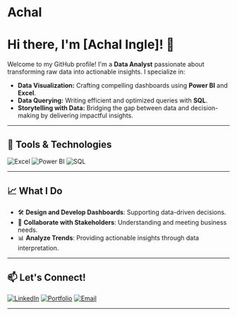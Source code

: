 # Achal
# Hi there, I'm [Achal Ingle]! 👋

Welcome to my GitHub profile! I'm a **Data Analyst** passionate about transforming raw data into actionable insights. I specialize in:

- **Data Visualization:** Crafting compelling dashboards using **Power BI** and **Excel**.
- **Data Querying:** Writing efficient and optimized queries with **SQL**.
- **Storytelling with Data:** Bridging the gap between data and decision-making by delivering impactful insights.

---

## 🔧 Tools & Technologies

![Excel](https://img.shields.io/badge/Excel-217346?style=for-the-badge&logo=microsoft-excel&logoColor=white)
![Power BI](https://img.shields.io/badge/Power%20BI-F2C811?style=for-the-badge&logo=power-bi&logoColor=black)
![SQL](https://img.shields.io/badge/SQL-4479A1?style=for-the-badge&logo=postgresql&logoColor=white)

---

## 📈 What I Do

- 🛠️ **Design and Develop Dashboards**: Supporting data-driven decisions.
- 🤝 **Collaborate with Stakeholders**: Understanding and meeting business needs.
- 📊 **Analyze Trends**: Providing actionable insights through data interpretation.

---


## 📫 Let's Connect!

[![LinkedIn](https://img.shields.io/badge/LinkedIn-0A66C2?style=for-the-badge&logo=linkedin&logoColor=white)](#)
[![Portfolio](https://img.shields.io/badge/Portfolio-000000?style=for-the-badge&logo=About.me&logoColor=white)](#)
[![Email](https://img.shields.io/badge/Email-D14836?style=for-the-badge&logo=gmail&logoColor=white)](mailto:youremail@example.com)

---



